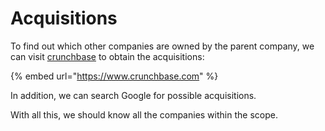 # Acquisitions

To find out which other companies are owned by the parent company, we can visit [crunchbase](https://www.crunchbase.com) to obtain the acquisitions:

{% embed url="https://www.crunchbase.com" %}

In addition, we can search Google for possible acquisitions.

With all this, we should know all the companies within the scope.
